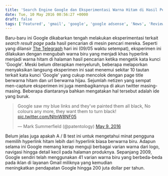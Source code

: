 ```yaml
---
title: 'Search Engine Google dan Eksperimentasi Warna Hitam di Hasil Pencarian'
date: Tue, 10 May 2016 00:56:27 +0000
draft: false
tags: ['Featured', 'gmail', 'google', 'google adsense', 'News', 'Review', 'search engine']
---
```


Baru-baru ini Google dikabarkan tengah melakukan eksperimentasi terkait _search result page_ pada hasil pencarian di mesin pencari mereka. Seperti yang dilansir [The Telegraph](http://www.telegraph.co.uk/technology/2016/05/09/google-is-testing-a-radical-change-by-turning-all-links-black/) hari ini (09/05 waktu setempat), eksperimen ini dilakukan dengan mengubah warna biru yang menjadi khas hyperlink menjadi warna hitam di halaman hasil pencarian ketika mengetik kata kunci 'Google'. Meski belum diterapkan menyeluruh, beberapa melaporkan menyaksikan langsung eksperimen ini saat menemui sekitar 10 tautan terkait kata kunci 'Google' yang cukup mencolok dengan page title berwarna hitam dan url berwarna hijau. Sejumlah netizen yang sempat men-capture eksperimen ini juga membagikannya di akun twitter masing-masing. Beberapa diantaranya bahkan mengatakan hal tersebut adalah ide yang buruk.

> Google saw my blue links and they've painted them all black, No colours any more, they want them to turn black! [pic.twitter.com/NItnW8NF05](https://t.co/NItnW8NF05)
> 
> — Mark Summerfield (@patentology) [May 9, 2016](https://twitter.com/patentology/status/729534692597243904)

Belum jelas juga apakah A / B test ini untuk mengetahui minat pengguna memilih hyperlink hitam lebih dari hyperlink biasa berwarna biru. Adapun selama ini Google memang kerap menguji berbagai varian warna dari logo, navigasi hingga detail kecil pada halaman produknya. Sepanjang 2009, Google sendiri telah menggunakan 41 varian warna biru yang berbeda-beda pada iklan di layanan Gmail miliknya yang kemudian meningkatkan pendapatan Google hingga 200 juta dollar per tahun.